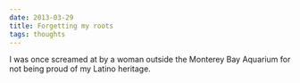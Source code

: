 ```yaml
---
date: 2013-03-29
title: Forgetting my roots
tags: thoughts
---
```


I was once screamed at by a woman outside the Monterey Bay Aquarium for not being proud of my Latino heritage.